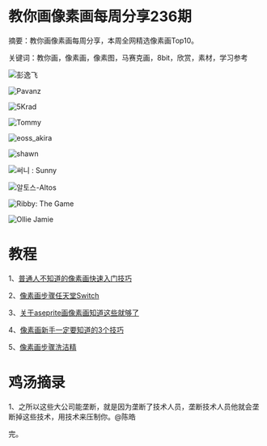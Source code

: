 # 教你画像素画每周分享236期

摘要：教你画像素画每周分享，本周全网精选像素画Top10。

关键词：教你画，像素画，像素图，马赛克画，8bit，欣赏，素材，学习参考


![彭逸飞](https://files.mdnice.com/user/10493/d418538a-5433-478b-a17a-40d02cd70b0d.png)


![Pavanz](https://files.mdnice.com/user/10493/41ddc580-7041-4246-8241-ac0b9cf61352.png)


![5Krad](https://files.mdnice.com/user/10493/b846c7ab-1728-44e5-8892-02641d1a271e.png)


![Tommy](https://files.mdnice.com/user/10493/5f50fbd1-1441-414c-81de-09b821c86133.png)


![eoss_akira](https://files.mdnice.com/user/10493/ed417168-3ec2-43bc-b4ac-b5023912a47a.png)


![shawn](https://files.mdnice.com/user/10493/e036f2ad-e24a-46dc-98fb-aab5b5a00de1.png)


![써니 : Sunny](https://files.mdnice.com/user/10493/1be361fe-3522-4fcb-8095-c2adad29058b.png)


![알토스-Altos](https://files.mdnice.com/user/10493/51004598-b95b-4dbc-9e5b-4abfd9a30592.png)


![Ribby: The Game](https://files.mdnice.com/user/10493/dd905071-6925-42a0-9ecb-1b007a6963b1.png)


![Ollie Jamie](https://files.mdnice.com/user/10493/77ed81ce-3e8f-4782-9a7f-e616e1fb2427.png)


# 教程

1、[普通人不知道的像素画快速入门技巧](https://mp.weixin.qq.com/s/9kUXphQ_-DrxWT2DU_WoJg)

2、[像素画步骤任天堂Switch](https://mp.weixin.qq.com/s/StN2S728NKzIBlvfFDGOfA)

3、[关于aseprite画像素画知道这些就够了](https://mp.weixin.qq.com/s/tOsXK5exDQx60rGz0DKvHg)

4、[像素画新手一定要知道的3个技巧](https://mp.weixin.qq.com/s/wYIhhunjIrJ7AnwxzTVHcA)

5、[像素画步骤洗洁精](https://mp.weixin.qq.com/s/_4igU5t5xyuduXcfmQhGBg)

# 鸡汤摘录

1、之所以这些大公司能垄断，就是因为垄断了技术人员，垄断技术人员他就会垄断掉这些技术，用技术来压制你。@陈皓

完。